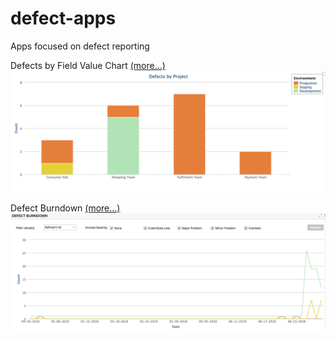 # defect-apps
Apps focused on defect reporting

Defects by Field Value Chart [(more...)](/defects-by-field-chart/README.md)  
![ScreenShot](/images/defects-by-field-chart.png)

Defect Burndown [(more...)](/defect-burndown/README.md) 
![ScreenShot](/images/defect-burndown.png)
